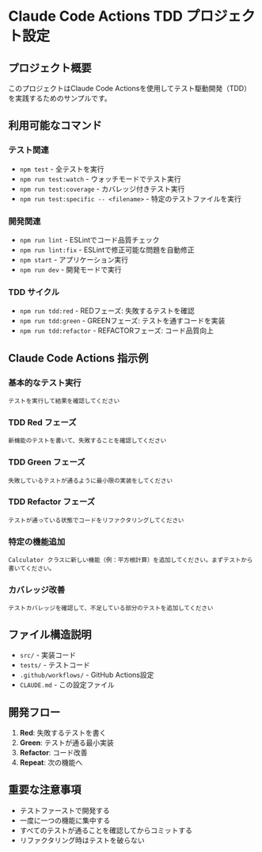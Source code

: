 # Claude Code Actions TDD プロジェクト設定

## プロジェクト概要
このプロジェクトはClaude Code Actionsを使用してテスト駆動開発（TDD）を実践するためのサンプルです。

## 利用可能なコマンド

### テスト関連
- `npm test` - 全テストを実行
- `npm run test:watch` - ウォッチモードでテスト実行
- `npm run test:coverage` - カバレッジ付きテスト実行
- `npm run test:specific -- <filename>` - 特定のテストファイルを実行

### 開発関連
- `npm run lint` - ESLintでコード品質チェック
- `npm run lint:fix` - ESLintで修正可能な問題を自動修正
- `npm start` - アプリケーション実行
- `npm run dev` - 開発モードで実行

### TDD サイクル
- `npm run tdd:red` - REDフェーズ: 失敗するテストを確認
- `npm run tdd:green` - GREENフェーズ: テストを通すコードを実装
- `npm run tdd:refactor` - REFACTORフェーズ: コード品質向上

## Claude Code Actions 指示例

### 基本的なテスト実行
```
テストを実行して結果を確認してください
```

### TDD Red フェーズ
```
新機能のテストを書いて、失敗することを確認してください
```

### TDD Green フェーズ
```
失敗しているテストが通るように最小限の実装をしてください
```

### TDD Refactor フェーズ
```
テストが通っている状態でコードをリファクタリングしてください
```

### 特定の機能追加
```
Calculator クラスに新しい機能（例：平方根計算）を追加してください。まずテストから書いてください。
```

### カバレッジ改善
```
テストカバレッジを確認して、不足している部分のテストを追加してください
```

## ファイル構造説明
- `src/` - 実装コード
- `tests/` - テストコード  
- `.github/workflows/` - GitHub Actions設定
- `CLAUDE.md` - この設定ファイル

## 開発フロー
1. **Red**: 失敗するテストを書く
2. **Green**: テストが通る最小実装
3. **Refactor**: コード改善
4. **Repeat**: 次の機能へ

## 重要な注意事項
- テストファーストで開発する
- 一度に一つの機能に集中する
- すべてのテストが通ることを確認してからコミットする
- リファクタリング時はテストを破らない